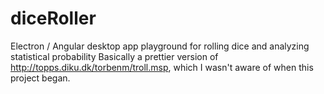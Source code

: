 # diceRoller
Electron / Angular desktop app playground for rolling dice and analyzing statistical probability
Basically a prettier version of http://topps.diku.dk/torbenm/troll.msp, which I wasn't aware of when this project began.